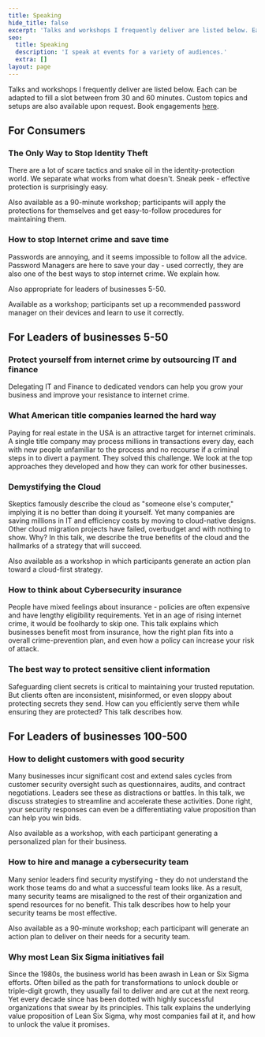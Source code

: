 ```yaml
---
title: Speaking
hide_title: false
excerpt: 'Talks and workshops I frequently deliver are listed below. Each can be adapted to fill a slot between from 30 and 60 minutes. Custom topics and setups are also available upon request'
seo:
  title: Speaking
  description: 'I speak at events for a variety of audiences.'
  extra: []
layout: page
---
```

Talks and workshops I frequently deliver are listed below. Each can be adapted to fill a slot between from 30 and 60 minutes. Custom topics and setups are also available upon request. Book engagements [here](/book_speaking). 
## For Consumers
### The Only Way to Stop Identity Theft
There are a lot of scare tactics and snake oil in the identity-protection world. We separate what works from what doesn't. Sneak peek - effective protection is surprisingly easy. 

Also available as a 90-minute workshop; participants will apply the protections for themselves and get easy-to-follow procedures for maintaining them.

### How to stop Internet crime and save time 
Passwords are annoying, and it seems impossible to follow all the advice. Password Managers are here to save your day - used correctly, they are also one of the best ways to stop internet crime. We explain how. 

Also appropriate for leaders of businesses 5-50. 

Available as a workshop; participants set up a recommended password manager on their devices and learn to use it correctly. 
## For Leaders of businesses 5-50
### Protect yourself from internet crime by outsourcing IT and finance
Delegating IT and Finance to dedicated vendors can help you grow your business and improve your resistance to internet crime.
### What American title companies learned the hard way
Paying for real estate in the USA is an attractive target for internet criminals. A single title company may process millions in transactions every day, each with new people unfamiliar to the process and no recourse if a criminal steps in to divert a payment. They solved this challenge. We look at the top approaches they developed and how they can work for other businesses.
### Demystifying the Cloud
Skeptics famously describe the cloud as "someone else's computer," implying it is no better than doing it yourself. Yet many companies are saving millions in IT and efficiency costs by moving to cloud-native designs. Other cloud migration projects have failed, overbudget and with nothing to show. Why? In this talk, we describe the true benefits of the cloud and the hallmarks of a strategy that will succeed. 

Also available as a workshop in which participants generate an action plan toward a cloud-first strategy.
### How to think about Cybersecurity insurance
People have mixed feelings about insurance - policies are often expensive and have lengthy eligibility requirements. Yet in an age of rising internet crime, it would be foolhardy to skip one. This talk explains which businesses benefit most from insurance, how the right plan fits into a overall crime-prevention plan, and even how a policy can increase your risk of attack.    
### The best way to protect sensitive client information
Safeguarding client secrets is critical to maintaining your trusted reputation. But clients often are inconsistent, misinformed, or even sloppy about protecting secrets they send. How can you efficiently serve them while ensuring they are protected? This talk describes how.
## For Leaders of businesses 100-500
### How to delight customers with good security
Many businesses incur significant cost and extend sales cycles from customer security oversight such as questionnaires, audits, and contract negotiations. Leaders see these as distractions or battles. In this talk, we discuss strategies to streamline and accelerate these activities. Done right, your security responses can even be a differentiating value proposition than can help you win bids. 

Also available as a workshop, with each participant generating a personalized plan for their business.
### How to hire and manage a cybersecurity team
Many senior leaders find security mystifying - they do not understand the work those teams do and what a successful team looks like. As a result, many security teams are misaligned to the rest of their organization and spend resources for no benefit. This talk describes how to help your security teams be most effective. 

Also available as a 90-minute workshop; each participant will generate an action plan to deliver on their needs for a security team.

### Why most Lean Six Sigma initiatives fail

Since the 1980s, the business world has been awash in Lean or Six Sigma efforts. Often billed as the path for transformations to unlock double or triple-digit growth, they usually fail to deliver and are cut at the next reorg. Yet every decade since has been dotted with highly successful organizations that swear by its principles. This talk explains the underlying value proposition of Lean Six Sigma, why most companies fail at it, and how to unlock the value it promises.
